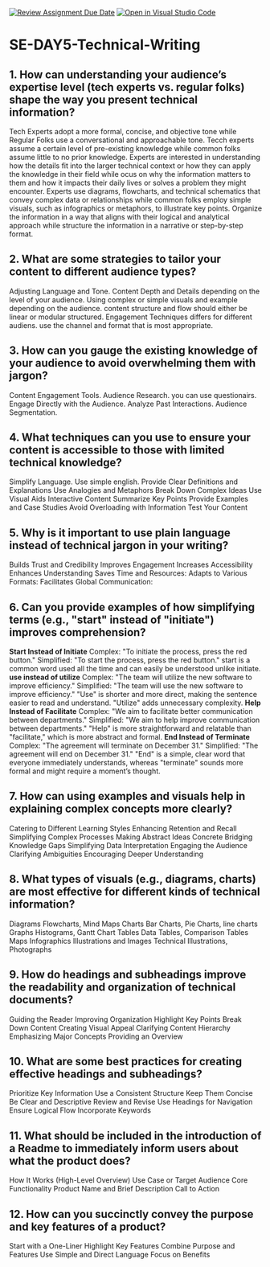 [![Review Assignment Due Date](https://classroom.github.com/assets/deadline-readme-button-22041afd0340ce965d47ae6ef1cefeee28c7c493a6346c4f15d667ab976d596c.svg)](https://classroom.github.com/a/zsAR-pyY)
[![Open in Visual Studio Code](https://classroom.github.com/assets/open-in-vscode-2e0aaae1b6195c2367325f4f02e2d04e9abb55f0b24a779b69b11b9e10269abc.svg)](https://classroom.github.com/online_ide?assignment_repo_id=15651270&assignment_repo_type=AssignmentRepo)
# SE-DAY5-Technical-Writing
## 1. How can understanding your audience’s expertise level (tech experts vs. regular folks) shape the way you present technical information?
Tech Experts adopt a more formal, concise, and objective tone while Regular Folks use a conversational and approachable tone.
Tecch experts assume a certain level of pre-existing knowledge while common folks assume little to no prior knowledge.
Experts are interested in understanding how the details fit into the larger technical context or how they can apply the knowledge in their field while  ocus on why the information matters to them and how it impacts their daily lives or solves a problem they might encounter.
Experts use diagrams, flowcharts, and technical schematics that convey complex data or relationships while common folks employ simple visuals, such as infographics or metaphors, to illustrate key points.
Organize the information in a way that aligns with their logical and analytical approach while structure the information in a narrative or step-by-step format.


## 2. What are some strategies to tailor your content to different audience types?
Adjusting Language and Tone.
Content Depth and Details depending on the level of your audience.
Using complex or simple visuals and example depending on the audience.
content structure and flow should either be linear or modular structured.
Engagement Techniques differs for different audiens.
use the channel and format that is most appropriate.

## 3. How can you gauge the existing knowledge of your audience to avoid overwhelming them with jargon?
Content Engagement Tools.
Audience Research. you can use questionairs.
Engage Directly with the Audience.
Analyze Past Interactions.
Audience Segmentation.


## 4. What techniques can you use to ensure your content is accessible to those with limited technical knowledge?
Simplify Language. Use simple english.
Provide Clear Definitions and Explanations
Use Analogies and Metaphors
Break Down Complex Ideas
Use Visual Aids
Interactive Content
Summarize Key Points
Provide Examples and Case Studies
Avoid Overloading with Information
Test Your Content


## 5. Why is it important to use plain language instead of technical jargon in your writing?
Builds Trust and Credibility
Improves Engagement
Increases Accessibility
Enhances Understanding
Saves Time and Resources:
Adapts to Various Formats:
Facilitates Global Communication:

   
## 6. Can you provide examples of how simplifying terms (e.g., "start" instead of "initiate") improves comprehension?
**Start Instead of Initiate**
Complex: "To initiate the process, press the red button."
Simplified: "To start the process, press the red button."
start is a common word used all the time and can easily be understood unlike initiate.
**use instead of utilize**
Complex: "The team will utilize the new software to improve efficiency."
Simplified: "The team will use the new software to improve efficiency."
    "Use" is shorter and more direct, making the sentence easier to read and understand. "Utilize" adds unnecessary complexity.
**Help Instead of Facilitate**
Complex: "We aim to facilitate better communication between departments."
Simplified: "We aim to help improve communication between departments."
     "Help" is more straightforward and relatable than "facilitate," which is more abstract and formal.
     **End Instead of Terminate**
Complex: "The agreement will terminate on December 31."
Simplified: "The agreement will end on December 31."
   "End" is a simple, clear word that everyone immediately understands, whereas "terminate" sounds more formal and might require a moment’s thought.

## 7. How can using examples and visuals help in explaining complex concepts more clearly?
Catering to Different Learning Styles
Enhancing Retention and Recall
 Simplifying Complex Processes
 Making Abstract Ideas Concrete
 Bridging Knowledge Gaps
 Simplifying Data Interpretation
 Engaging the Audience
 Clarifying Ambiguities
 Encouraging Deeper Understanding

 
## 8. What types of visuals (e.g., diagrams, charts) are most effective for different kinds of technical information?
 Diagrams
Flowcharts, Mind Maps
Charts
Bar Charts, Pie Charts, line charts
Graphs
Histograms, Gantt Chart
Tables
Data Tables, Comparison Tables
Maps
Infographics
Illustrations and Images
Technical Illustrations, Photographs


## 9. How do headings and subheadings improve the readability and organization of technical documents?
Guiding the Reader
Improving Organization
Highlight Key Points
Break Down Content
Creating Visual Appeal
Clarifying Content Hierarchy
Emphasizing Major Concepts
Providing an Overview

## 10. What are some best practices for creating effective headings and subheadings?
Prioritize Key Information
Use a Consistent Structure
Keep Them Concise
Be Clear and Descriptive
Review and Revise
Use Headings for Navigation
Ensure Logical Flow
Incorporate Keywords

## 11. What should be included in the introduction of a Readme to immediately inform users about what the product does?
How It Works (High-Level Overview)
Use Case or Target Audience
Core Functionality
Product Name and Brief Description
Call to Action
## 12. How can you succinctly convey the purpose and key features of a product?
Start with a One-Liner
Highlight Key Features
Combine Purpose and Features
Use Simple and Direct Language
 Focus on Benefits











